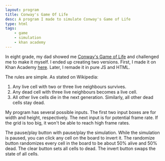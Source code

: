 ```yaml
---
layout: program
title: Conway's Game Of Life
desc: A program I made to simulate Conway's Game of Life
type: html
tags:
    - game
    - simulation
    - khan academy
---
```


In eight grade, my dad showed me [Conway's Game of Life] and challenged me to make it myself. I ended up creating two versions. First, I made it on Khan Academy [here](https://www.khanacademy.org/computer-programming/conways-game-of-life/6238050674933760). Later, I remade it in pure JS and HTML.

The rules are simple. As stated on Wikipedia:

1. Any live cell with two or three live neighbours survives.
2. Any dead cell with three live neighbours becomes a live cell.
3. All other live cells die in the next generation. Similarly, all other dead cells stay dead.

My program has several possible inputs. The first two input boxes are for width and height, respectively. The next input is for potential frame rate. If the grid is too big, it won't be able to reach high frame rates.

The pause/play button with pause/play the simulation. While the simulation is paused, you can click any cell on the board to invert it. The randomize button randomizes every cell in the board to be about 50% alive and 50% dead. The clear button sets all cells to dead. The invert button swaps the state of all cells.



[conway's game of life]: https://en.wikipedia.org/wiki/Conway%27s_Game_of_Life
